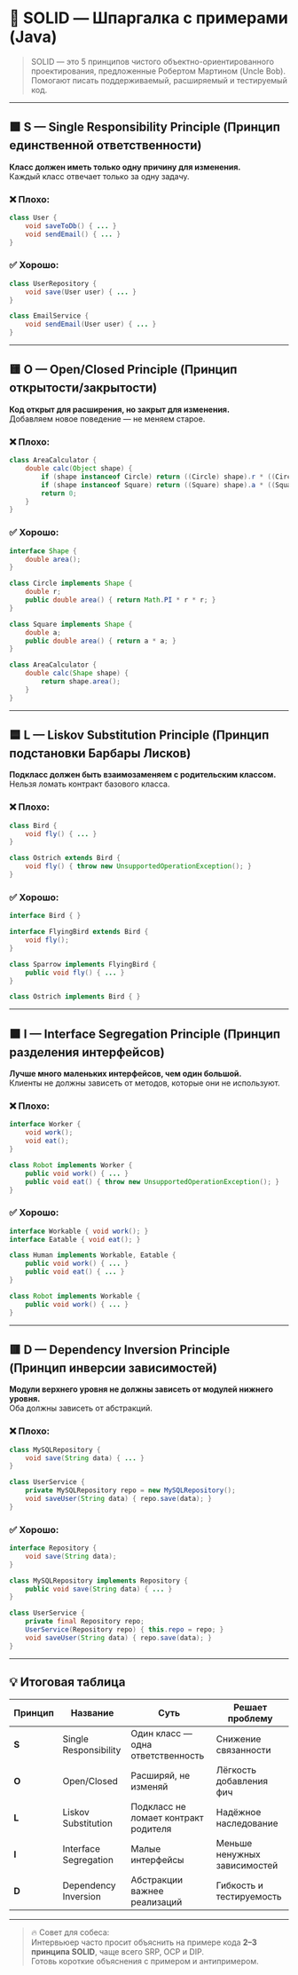 
# 🧱 SOLID — Шпаргалка с примерами (Java)

> SOLID — это 5 принципов чистого объектно-ориентированного проектирования, предложенные Робертом Мартином (Uncle Bob).  
> Помогают писать поддерживаемый, расширяемый и тестируемый код.

---

## 🟩 S — Single Responsibility Principle (Принцип единственной ответственности)
**Класс должен иметь только одну причину для изменения.**  
Каждый класс отвечает только за одну задачу.

### ❌ Плохо:
```java
class User {
    void saveToDb() { ... }
    void sendEmail() { ... }
}
```

### ✅ Хорошо:
```java
class UserRepository {
    void save(User user) { ... }
}

class EmailService {
    void sendEmail(User user) { ... }
}
```

---

## 🟨 O — Open/Closed Principle (Принцип открытости/закрытости)
**Код открыт для расширения, но закрыт для изменения.**  
Добавляем новое поведение — не меняем старое.

### ❌ Плохо:
```java
class AreaCalculator {
    double calc(Object shape) {
        if (shape instanceof Circle) return ((Circle) shape).r * ((Circle) shape).r * Math.PI;
        if (shape instanceof Square) return ((Square) shape).a * ((Square) shape).a;
        return 0;
    }
}
```

### ✅ Хорошо:
```java
interface Shape {
    double area();
}

class Circle implements Shape {
    double r;
    public double area() { return Math.PI * r * r; }
}

class Square implements Shape {
    double a;
    public double area() { return a * a; }
}

class AreaCalculator {
    double calc(Shape shape) {
        return shape.area();
    }
}
```

---

## 🟦 L — Liskov Substitution Principle (Принцип подстановки Барбары Лисков)
**Подкласс должен быть взаимозаменяем с родительским классом.**  
Нельзя ломать контракт базового класса.

### ❌ Плохо:
```java
class Bird {
    void fly() { ... }
}

class Ostrich extends Bird {
    void fly() { throw new UnsupportedOperationException(); }
}
```

### ✅ Хорошо:
```java
interface Bird { }

interface FlyingBird extends Bird {
    void fly();
}

class Sparrow implements FlyingBird {
    public void fly() { ... }
}

class Ostrich implements Bird { }
```

---

## 🟧 I — Interface Segregation Principle (Принцип разделения интерфейсов)
**Лучше много маленьких интерфейсов, чем один большой.**  
Клиенты не должны зависеть от методов, которые они не используют.

### ❌ Плохо:
```java
interface Worker {
    void work();
    void eat();
}

class Robot implements Worker {
    public void work() { ... }
    public void eat() { throw new UnsupportedOperationException(); }
}
```

### ✅ Хорошо:
```java
interface Workable { void work(); }
interface Eatable { void eat(); }

class Human implements Workable, Eatable {
    public void work() { ... }
    public void eat() { ... }
}

class Robot implements Workable {
    public void work() { ... }
}
```

---

## 🟥 D — Dependency Inversion Principle (Принцип инверсии зависимостей)
**Модули верхнего уровня не должны зависеть от модулей нижнего уровня.**  
Оба должны зависеть от абстракций.

### ❌ Плохо:
```java
class MySQLRepository {
    void save(String data) { ... }
}

class UserService {
    private MySQLRepository repo = new MySQLRepository();
    void saveUser(String data) { repo.save(data); }
}
```

### ✅ Хорошо:
```java
interface Repository {
    void save(String data);
}

class MySQLRepository implements Repository {
    public void save(String data) { ... }
}

class UserService {
    private final Repository repo;
    UserService(Repository repo) { this.repo = repo; }
    void saveUser(String data) { repo.save(data); }
}
```

---

## 💡 Итоговая таблица

| Принцип | Название | Суть | Решает проблему |
|----------|-----------|------|----------------|
| **S** | Single Responsibility | Один класс — одна ответственность | Снижение связанности |
| **O** | Open/Closed | Расширяй, не изменяй | Лёгкость добавления фич |
| **L** | Liskov Substitution | Подкласс не ломает контракт родителя | Надёжное наследование |
| **I** | Interface Segregation | Малые интерфейсы | Меньше ненужных зависимостей |
| **D** | Dependency Inversion | Абстракции важнее реализаций | Гибкость и тестируемость |

---

> 🔥 Совет для собеса:  
> Интервьюер часто просит объяснить на примере кода **2–3 принципа SOLID**, чаще всего SRP, OCP и DIP.  
> Готовь короткие объяснения с примером и антипримером.
